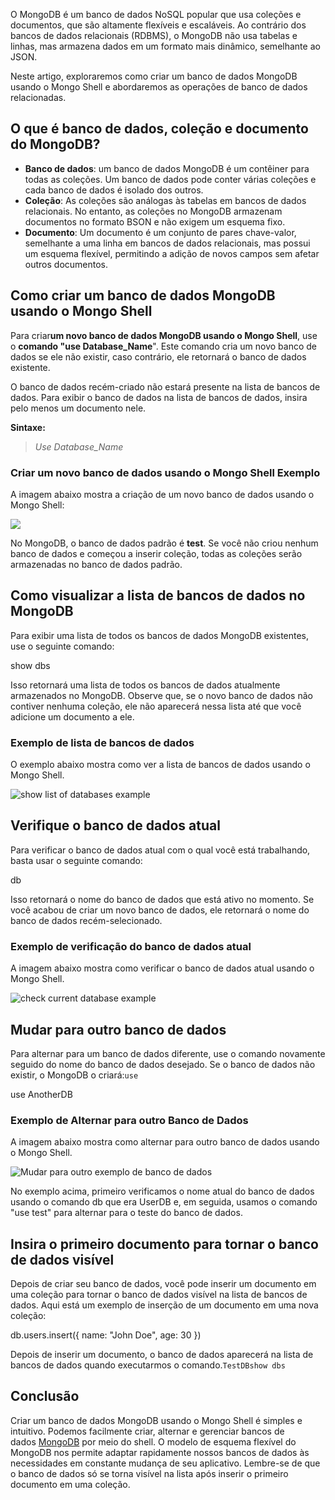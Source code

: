 O MongoDB é um banco de dados NoSQL popular que usa coleções e documentos, que são altamente flexíveis e escaláveis. Ao contrário dos bancos de dados relacionais (RDBMS), o MongoDB não usa tabelas e linhas, mas armazena dados em um formato mais dinâmico, semelhante ao JSON.

Neste artigo, exploraremos como criar um banco de dados MongoDB usando o Mongo Shell e abordaremos as operações de banco de dados relacionadas.

## **O que é banco de dados, coleção e documento do MongoDB?**

- **Banco de dados**: um banco de dados MongoDB é um contêiner para todas as coleções. Um banco de dados pode conter várias coleções e cada banco de dados é isolado dos outros.
- **Coleção**: As coleções são análogas às tabelas em bancos de dados relacionais. No entanto, as coleções no MongoDB armazenam documentos no formato BSON e não exigem um esquema fixo.
- **Documento**: Um documento é um conjunto de pares chave-valor, semelhante a uma linha em bancos de dados relacionais, mas possui um esquema flexível, permitindo a adição de novos campos sem afetar outros documentos.

## **Como criar um banco de dados MongoDB usando o Mongo Shell**

Para criar**um novo banco de dados MongoDB usando o Mongo Shell**, use o **comando "use Database_Name**". Este comando cria um novo banco de dados se ele não existir, caso contrário, ele retornará o banco de dados existente.

O banco de dados recém-criado não estará presente na lista de bancos de dados. Para exibir o banco de dados na lista de bancos de dados, insira pelo menos um documento nele.

**Sintaxe:**

> _Use Database_Name_

### **Criar um novo banco de dados usando o Mongo Shell Exemplo**

A imagem abaixo mostra a criação de um novo banco de dados usando o Mongo Shell:

![](https://media.geeksforgeeks.org/wp-content/uploads/20190409010249/1273.png)

No MongoDB, o banco de dados padrão é **test**. Se você não criou nenhum banco de dados e começou a inserir coleção, todas as coleções serão armazenadas no banco de dados padrão.

## **Como visualizar a lista de bancos de dados no MongoDB**

Para exibir uma lista de todos os bancos de dados MongoDB existentes, use o seguinte comando:

show dbs

Isso retornará uma lista de todos os bancos de dados atualmente armazenados no MongoDB. Observe que, se o novo banco de dados não contiver nenhuma coleção, ele não aparecerá nessa lista até que você adicione um documento a ele.

### **Exemplo de lista de bancos de dados**

O exemplo abaixo mostra como ver a lista de bancos de dados usando o Mongo Shell.

![show list of databases example](https://media.geeksforgeeks.org/wp-content/uploads/20190409010904/223-1.png)

## **Verifique o banco de dados atual**

Para verificar o banco de dados atual com o qual você está trabalhando, basta usar o seguinte comando:

db

Isso retornará o nome do banco de dados que está ativo no momento. Se você acabou de criar um novo banco de dados, ele retornará o nome do banco de dados recém-selecionado.

### **Exemplo de verificação do banco de dados atual**

A imagem abaixo mostra como verificar o banco de dados atual usando o Mongo Shell.

![check current database example](https://media.geeksforgeeks.org/wp-content/uploads/20190409011009/361.png)

## **Mudar para outro banco de dados**

Para alternar para um banco de dados diferente, use o comando novamente seguido do nome do banco de dados desejado. Se o banco de dados não existir, o MongoDB o criará:`use`

use AnotherDB

### **Exemplo de Alternar para outro Banco de Dados**

A imagem abaixo mostra como alternar para outro banco de dados usando o Mongo Shell.

![Mudar para outro exemplo de banco de dados](https://media.geeksforgeeks.org/wp-content/uploads/20190409011734/435.png)

No exemplo acima, primeiro verificamos o nome atual do banco de dados usando o comando db que era UserDB e, em seguida, usamos o comando "use test" para alternar para o teste do banco de dados.

## **Insira o primeiro documento para tornar o banco de dados visível**

Depois de criar seu banco de dados, você pode inserir um documento em uma coleção para tornar o banco de dados visível na lista de bancos de dados. Aqui está um exemplo de inserção de um documento em uma nova coleção:

db.users.insert({ name: "John Doe", age: 30 })

Depois de inserir um documento, o banco de dados aparecerá na lista de bancos de dados quando executarmos o comando.`TestDBshow dbs`

## Conclusão

Criar um banco de dados MongoDB usando o Mongo Shell é simples e intuitivo. Podemos facilmente criar, alternar e gerenciar bancos de dados [MongoDB](https://www.geeksforgeeks.org/mongodb-an-introduction/) por meio do shell. O modelo de esquema flexível do MongoDB nos permite adaptar rapidamente nossos bancos de dados às necessidades em constante mudança de seu aplicativo. Lembre-se de que o banco de dados só se torna visível na lista após inserir o primeiro documento em uma coleção.